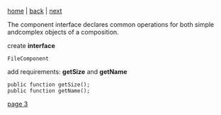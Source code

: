 [home](./page01.md) | [back](./page01.md) | [next](./page03.md)

The component interface declares common operations for both simple andcomplex objects of a composition.

create **interface**
```
FileComponent
```
add requirements: **getSize** and **getName**
```
public function getSize();
public function getName();
```

[page 3](./page03.md)
